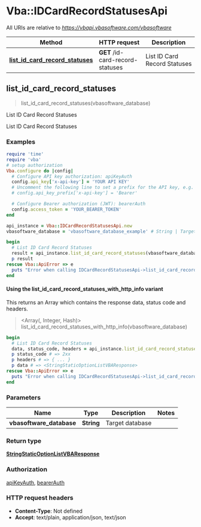 # Vba::IDCardRecordStatusesApi

All URIs are relative to *https://vbapi.vbasoftware.com/vbasoftware*

| Method | HTTP request | Description |
| ------ | ------------ | ----------- |
| [**list_id_card_record_statuses**](IDCardRecordStatusesApi.md#list_id_card_record_statuses) | **GET** /id-card-record-statuses | List ID Card Record Statuses |


## list_id_card_record_statuses

> <StringStaticOptionListVBAResponse> list_id_card_record_statuses(vbasoftware_database)

List ID Card Record Statuses

List ID Card Record Statuses

### Examples

```ruby
require 'time'
require 'vba'
# setup authorization
Vba.configure do |config|
  # Configure API key authorization: apiKeyAuth
  config.api_key['x-api-key'] = 'YOUR API KEY'
  # Uncomment the following line to set a prefix for the API key, e.g. 'Bearer' (defaults to nil)
  # config.api_key_prefix['x-api-key'] = 'Bearer'

  # Configure Bearer authorization (JWT): bearerAuth
  config.access_token = 'YOUR_BEARER_TOKEN'
end

api_instance = Vba::IDCardRecordStatusesApi.new
vbasoftware_database = 'vbasoftware_database_example' # String | Target database

begin
  # List ID Card Record Statuses
  result = api_instance.list_id_card_record_statuses(vbasoftware_database)
  p result
rescue Vba::ApiError => e
  puts "Error when calling IDCardRecordStatusesApi->list_id_card_record_statuses: #{e}"
end
```

#### Using the list_id_card_record_statuses_with_http_info variant

This returns an Array which contains the response data, status code and headers.

> <Array(<StringStaticOptionListVBAResponse>, Integer, Hash)> list_id_card_record_statuses_with_http_info(vbasoftware_database)

```ruby
begin
  # List ID Card Record Statuses
  data, status_code, headers = api_instance.list_id_card_record_statuses_with_http_info(vbasoftware_database)
  p status_code # => 2xx
  p headers # => { ... }
  p data # => <StringStaticOptionListVBAResponse>
rescue Vba::ApiError => e
  puts "Error when calling IDCardRecordStatusesApi->list_id_card_record_statuses_with_http_info: #{e}"
end
```

### Parameters

| Name | Type | Description | Notes |
| ---- | ---- | ----------- | ----- |
| **vbasoftware_database** | **String** | Target database |  |

### Return type

[**StringStaticOptionListVBAResponse**](StringStaticOptionListVBAResponse.md)

### Authorization

[apiKeyAuth](../README.md#apiKeyAuth), [bearerAuth](../README.md#bearerAuth)

### HTTP request headers

- **Content-Type**: Not defined
- **Accept**: text/plain, application/json, text/json

